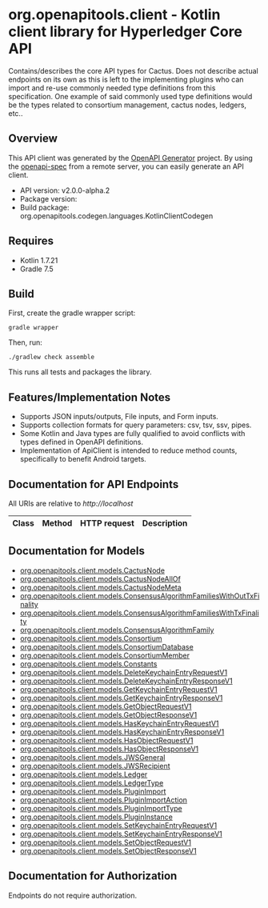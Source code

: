 # org.openapitools.client - Kotlin client library for Hyperledger Core API

Contains/describes the core API types for Cactus. Does not describe actual endpoints on its own as this is left to the implementing plugins who can import and re-use commonly needed type definitions from this specification. One example of said commonly used type definitions would be the types related to consortium management, cactus nodes, ledgers, etc..

## Overview
This API client was generated by the [OpenAPI Generator](https://openapi-generator.tech) project.  By using the [openapi-spec](https://github.com/OAI/OpenAPI-Specification) from a remote server, you can easily generate an API client.

- API version: v2.0.0-alpha.2
- Package version: 
- Build package: org.openapitools.codegen.languages.KotlinClientCodegen

## Requires

* Kotlin 1.7.21
* Gradle 7.5

## Build

First, create the gradle wrapper script:

```
gradle wrapper
```

Then, run:

```
./gradlew check assemble
```

This runs all tests and packages the library.

## Features/Implementation Notes

* Supports JSON inputs/outputs, File inputs, and Form inputs.
* Supports collection formats for query parameters: csv, tsv, ssv, pipes.
* Some Kotlin and Java types are fully qualified to avoid conflicts with types defined in OpenAPI definitions.
* Implementation of ApiClient is intended to reduce method counts, specifically to benefit Android targets.

<a id="documentation-for-api-endpoints"></a>
## Documentation for API Endpoints

All URIs are relative to *http://localhost*

Class | Method | HTTP request | Description
------------ | ------------- | ------------- | -------------


<a id="documentation-for-models"></a>
## Documentation for Models

 - [org.openapitools.client.models.CactusNode](docs/CactusNode.md)
 - [org.openapitools.client.models.CactusNodeAllOf](docs/CactusNodeAllOf.md)
 - [org.openapitools.client.models.CactusNodeMeta](docs/CactusNodeMeta.md)
 - [org.openapitools.client.models.ConsensusAlgorithmFamiliesWithOutTxFinality](docs/ConsensusAlgorithmFamiliesWithOutTxFinality.md)
 - [org.openapitools.client.models.ConsensusAlgorithmFamiliesWithTxFinality](docs/ConsensusAlgorithmFamiliesWithTxFinality.md)
 - [org.openapitools.client.models.ConsensusAlgorithmFamily](docs/ConsensusAlgorithmFamily.md)
 - [org.openapitools.client.models.Consortium](docs/Consortium.md)
 - [org.openapitools.client.models.ConsortiumDatabase](docs/ConsortiumDatabase.md)
 - [org.openapitools.client.models.ConsortiumMember](docs/ConsortiumMember.md)
 - [org.openapitools.client.models.Constants](docs/Constants.md)
 - [org.openapitools.client.models.DeleteKeychainEntryRequestV1](docs/DeleteKeychainEntryRequestV1.md)
 - [org.openapitools.client.models.DeleteKeychainEntryResponseV1](docs/DeleteKeychainEntryResponseV1.md)
 - [org.openapitools.client.models.GetKeychainEntryRequestV1](docs/GetKeychainEntryRequestV1.md)
 - [org.openapitools.client.models.GetKeychainEntryResponseV1](docs/GetKeychainEntryResponseV1.md)
 - [org.openapitools.client.models.GetObjectRequestV1](docs/GetObjectRequestV1.md)
 - [org.openapitools.client.models.GetObjectResponseV1](docs/GetObjectResponseV1.md)
 - [org.openapitools.client.models.HasKeychainEntryRequestV1](docs/HasKeychainEntryRequestV1.md)
 - [org.openapitools.client.models.HasKeychainEntryResponseV1](docs/HasKeychainEntryResponseV1.md)
 - [org.openapitools.client.models.HasObjectRequestV1](docs/HasObjectRequestV1.md)
 - [org.openapitools.client.models.HasObjectResponseV1](docs/HasObjectResponseV1.md)
 - [org.openapitools.client.models.JWSGeneral](docs/JWSGeneral.md)
 - [org.openapitools.client.models.JWSRecipient](docs/JWSRecipient.md)
 - [org.openapitools.client.models.Ledger](docs/Ledger.md)
 - [org.openapitools.client.models.LedgerType](docs/LedgerType.md)
 - [org.openapitools.client.models.PluginImport](docs/PluginImport.md)
 - [org.openapitools.client.models.PluginImportAction](docs/PluginImportAction.md)
 - [org.openapitools.client.models.PluginImportType](docs/PluginImportType.md)
 - [org.openapitools.client.models.PluginInstance](docs/PluginInstance.md)
 - [org.openapitools.client.models.SetKeychainEntryRequestV1](docs/SetKeychainEntryRequestV1.md)
 - [org.openapitools.client.models.SetKeychainEntryResponseV1](docs/SetKeychainEntryResponseV1.md)
 - [org.openapitools.client.models.SetObjectRequestV1](docs/SetObjectRequestV1.md)
 - [org.openapitools.client.models.SetObjectResponseV1](docs/SetObjectResponseV1.md)


<a id="documentation-for-authorization"></a>
## Documentation for Authorization

Endpoints do not require authorization.

